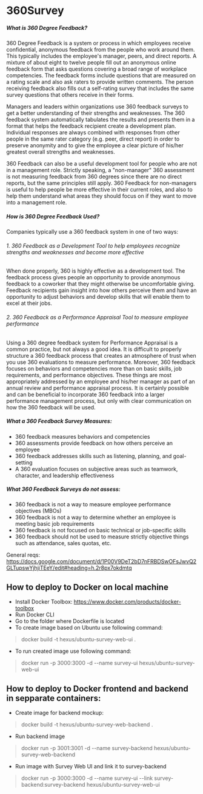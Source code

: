 # 360Survey

##### What is 360 Degree Feedback? 
360 Degree Feedback is a system or process in which employees receive confidential, anonymous feedback from the people who work around them. This typically includes the employee's manager, peers, and direct reports. A mixture of about eight to twelve people fill out an anonymous online feedback form that asks questions covering a broad range of workplace competencies. The feedback forms include questions that are measured on a rating scale and also ask raters to provide written comments. The person receiving feedback also fills out a self-rating survey that includes the same survey questions that others receive in their forms.

Managers and leaders within organizations use 360 feedback surveys to get a better understanding of their strengths and weaknesses. The 360 feedback system automatically tabulates the results and presents them in a format that helps the feedback recipient create a development plan. Individual responses are always combined with responses from other people in the same rater category (e.g. peer, direct report) in order to preserve anonymity and to give the employee a clear picture of his/her greatest overall strengths and weaknesses.

360 Feedback can also be a useful development tool for people who are not in a management role. Strictly speaking, a "non-manager" 360 assessment is not measuring feedback from 360 degrees since there are no direct reports, but the same principles still apply. 360 Feedback for non-managers is useful to help people be more effective in their current roles, and also to help them understand what areas they should focus on if they want to move into a management role.

##### How is 360 Degree Feedback Used? 
Companies typically use a 360 feedback system in one of two ways:

###### 1. 360 Feedback as a Development Tool to help employees recognize strengths and weaknesses and become more effective

When done properly, 360 is highly effective as a development tool. The feedback process gives people an opportunity to provide anonymous feedback to a coworker that they might otherwise be uncomfortable giving. Feedback recipients gain insight into how others perceive them and have an opportunity to adjust behaviors and develop skills that will enable them to excel at their jobs.

###### 2. 360 Feedback as a Performance Appraisal Tool to measure employee performance

Using a 360 degree feedback system for Performance Appraisal is a common practice, but not always a good idea. It is difficult to properly structure a 360 feedback process that creates an atmosphere of trust when you use 360 evaluations to measure performance. Moreover, 360 feedback focuses on behaviors and competencies more than on basic skills, job requirements, and performance objectives. These things are most appropriately addressed by an employee and his/her manager as part of an annual review and performance appraisal process. It is certainly possible and can be beneficial to incorporate 360 feedback into a larger performance management process, but only with clear communication on how the 360 feedback will be used.

##### What a 360 Feedback Survey Measures:
 - 360 feedback measures behaviors and competencies
 - 360 assessments provide feedback on how others perceive an employee
 - 360 feedback addresses skills such as listening, planning, and goal-setting
 - A 360 evaluation focuses on subjective areas such as teamwork, character, and leadership effectiveness

##### What 360 Feedback Surveys do not assess:
 - 360 feedback is not a way to measure employee performance objectives (MBOs)
 - 360 feedback is not a way to determine whether an employee is meeting basic job requirements
 - 360 feedback is not focused on basic technical or job-specific skills
 - 360 feedback should not be used to measure strictly objective things such as attendance, sales quotas, etc.

General reqs: https://docs.google.com/document/d/1P00V9DeT2bD7nFRBDSwOFsJwvQ2GLTupswYjhjiTEeY/edit#heading=h.2r8px7okdmtq

## How to deploy to Docker on local machine
- Install Docker Toolbox: https://www.docker.com/products/docker-toolbox
- Run Docker CLI
- Go to the folder where Dockerfile is located
- To create image based on Ubuntu use following command:

> docker build -t hexus/ubuntu-survey-web-ui .

- To run created image use following command:

> docker run -p 3000:3000 -d --name survey-ui hexus/ubuntu-survey-web-ui


## How to deploy to Docker frontend and backend in sepparate containers:

- Create image for backend mockup:

>docker build -t hexus/ubuntu-survey-web-backend .

- Run backend image

> docker run -p 3001:3001 -d --name survey-backend hexus/ubuntu-survey-web-backend

- Run image with Survey Web UI and link it to survey-backend

> docker run -p 3000:3000 -d --name survey-ui --link survey-backend:survey-backend hexus/ubuntu-survey-web-ui
